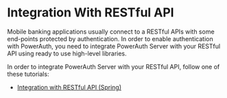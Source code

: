 # Integration With RESTful API

Mobile banking applications usually connect to a RESTful APIs with some end-points protected by authentication. In order to enable authentication with PowerAuth, you need to integrate PowerAuth Server with your RESTful API using ready to use high-level libraries.

In order to integrate PowerAuth Server with your RESTful API, follow one of these tutorials:

- [Integration with RESTful API (Spring)](./RESTful-API-for-Spring.md)
